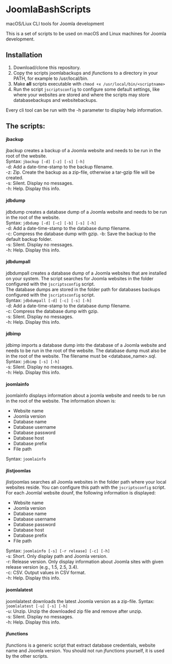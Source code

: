 # JoomlaBashScripts
macOS/Liux CLI tools for Joomla development

This is a set of scripts to be used on macOS and Linux machines for Joomla development.

## Installation

1. Download/clone this repository.
2. Copy the scripts joomlabackups and jfunctions to a directory in your PATH, for example to /usr/local/bin.
3. Make **all** scripts executable with `chmod +x /usr/local/bin/<scriptname>`
4. Run the script `jscriptsconfig` to configure some default settings, like where your websites are stored and where the scripts may store databasebackups and websitebackups.

Every cli tool can be run with the -h parameter to display help information.

## The scripts:

#### jbackup
jbackup creates a backup of a Joomla website and needs to be run in the root of the website.  
Syntax: `jbackup [-d] [-z] [-s] [-h]`  
-d: Add a date-time-stamp to the backup filename.  
-z: Zip. Create the backup as a zip-file, otherwise a tar-gzip file will be created.  
-s: Silent. Display no messages.  
-h: Help. Display this info.  

#### jdbdump
jdbdump creates a database dump of a Joomla website and needs to be run in the root of the website.  
Syntax: `jdbdump [-d] [-c] [-b] [-s] [-h]`  
-d: Add a date-time-stamp to the database dump filename.  
-c: Compress the database dump with gzip.
-b: Save the backup to the default backup folder.  
-s: Silent. Display no messages.  
-h: Help. Display this info.

#### jdbdumpall
jdbdumpall creates a database dump of a Joomla websites that are installed on your system. The script searches for Joomla websites in the folder configured with the `jscriptsconfig` script.  
The database dumps are stored in the folder path for databases backups configured with the `jscriptsconfig` script.  
Syntax: `jdbdumpall [-d] [-c] [-s] [-h]`  
-d: Add a date-time-stamp to the database dump filename.  
-c: Compress the database dump with gzip.  
-s: Silent. Display no messages.  
-h: Help. Display this info.  

#### jdbimp
jdbimp imports a database dump into the database of a Joomla website and needs to be run in the root of the website. The database dump must also be in the root of the website. The filename must be <database_name>.sql.  
Syntax: `jdbimp [-s] [-h]`  
-s: Silent. Display no messages.  
-h: Help. Display this info.

#### joomlainfo
joomlainfo displays information about a joomla website and needs to be run in the root of the website. The information shown is:
- Website name
- Joomla version
- Database name
- Database username
- Database password
- Database host
- Database prefix
- File path

Syntax: `joomlainfo`

#### jlistjoomlas
jlistjoomlas searches all Joomla websites in the folder path where your local websites reside. You can configure this path with the `jscriptsconfig` script. For each Joomlal website dounf, the following information is displayed:
- Website name
- Joomla version
- Database name
- Database username
- Database password
- Database host
- Database prefix
- File path

Syntax: `joomlainfo [-s] [-r release] [-c] [-h]`  
-s: Short. Only display path and Joomla version.  
-r: Release version. Only display information about Joomla sites with given release version (e.g., 1.5, 2.5, 3.4).  
-c: CSV. Output values in CSV format.  
-h: Help. Display this info.

#### joomlalatest
joomlalatest downloads the latest Joomla version as a zip-file.
Syntax: `joomlalatest [-u] [-s] [-h]`  
-u: Unzip. Unzip the downloaded zip file and remove after unzip.  
-s: Silent. Display no messages.  
-h: Help. Display this info.

#### jfunctions
jfunctions is a generic script that extract database credentials, website name and Joomla version. You should not run jfunctions yourself, it is used by the other scripts.